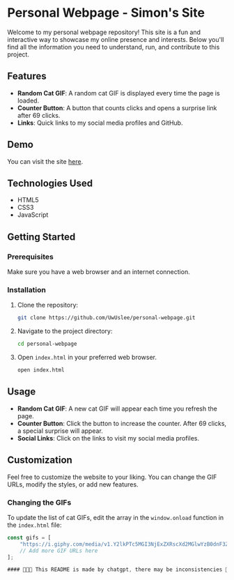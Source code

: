 # Personal Webpage - Simon's Site

Welcome to my personal webpage repository! This site is a fun and interactive way to showcase my online presence and interests. Below you'll find all the information you need to understand, run, and contribute to this project.

## Features

- **Random Cat GIF**: A random cat GIF is displayed every time the page is loaded.
- **Counter Button**: A button that counts clicks and opens a surprise link after 69 clicks.
- **Links**: Quick links to my social media profiles and GitHub.

## Demo

You can visit the site [here](girlpiss.tech).

## Technologies Used

- HTML5
- CSS3
- JavaScript

## Getting Started

### Prerequisites

Make sure you have a web browser and an internet connection.

### Installation

1. Clone the repository:

    ```sh
    git clone https://github.com/UwUslee/personal-webpage.git
    ```

2. Navigate to the project directory:

    ```sh
    cd personal-webpage
    ```

3. Open `index.html` in your preferred web browser.

    ```sh
    open index.html
    ```

## Usage

- **Random Cat GIF**: A new cat GIF will appear each time you refresh the page.
- **Counter Button**: Click the button to increase the counter. After 69 clicks, a special surprise will appear.
- **Social Links**: Click on the links to visit my social media profiles.

## Customization

Feel free to customize the website to your liking. You can change the GIF URLs, modify the styles, or add new features.

### Changing the GIFs

To update the list of cat GIFs, edit the array in the `window.onload` function in the `index.html` file:

```javascript
const gifs = [
    "https://i.giphy.com/media/v1.Y2lkPTc5MGI3NjExZXRscXd2MGlwYzB0dnF3ZWd0M3l5cmllNXUzb29xYmsycmw2M2FxZCZlcD12MV9pbnRlcm5hbF9naWZfYnlfaWQmY3Q9Zw/hNl8qML3A5BHZAk84y/giphy.gif",
    // Add more GIF URLs here
];

#### 🚨🚨🚨 This README is made by chatgpt, there may be inconsistencies 🚨🚨🚨
